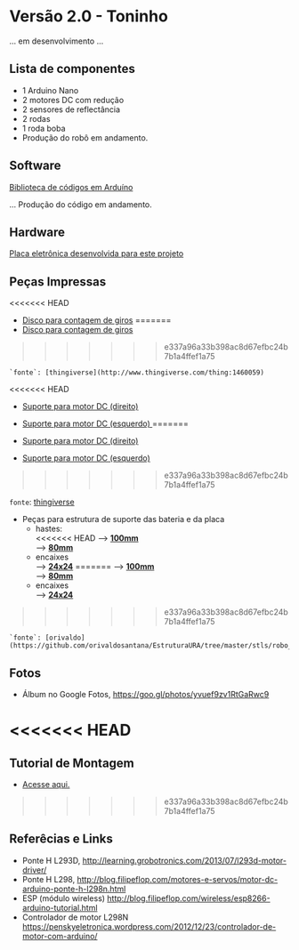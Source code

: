 
# Versão 2.0 - Toninho

... em desenvolvimento ... 

## Lista de componentes

* 1 Arduino Nano
* 2 motores DC com redução 
* 2 sensores de reflectância
* 2 rodas 
* 1 roda boba 
* Produção do robô em andamento.

## Software

[Biblioteca de códigos em Arduíno](https://github.com/orivaldosantana/GPRo/tree/master/URA/biblioteca_arduino/libURA)

... Produção do código em andamento.

## Hardware 
[Placa eletrônica desenvolvida para este projeto](https://github.com/mpsdantas/EducaIno)

## Peças Impressas 
<<<<<<< HEAD
* [Disco para contagem de giros](https://github.com/orivaldosantana/ProjetoURA/blob/master/toninho/Pecas_3D_STLs/contadorDeGiros/tachoDiscSmall.stl) 
=======
* [Disco para contagem de giros](Pecas_3D_STLs/contadorDeGiros/tachoDiscSmall.stl) 
>>>>>>> e337a96a33b398ac8d67efbc24b7b1a4ffef1a75

    `fonte`: [thingiverse](http://www.thingiverse.com/thing:1460059)


<<<<<<< HEAD
* [Suporte para motor DC (direito) ](https://github.com/orivaldosantana/ProjetoURA/blob/master/toninho/Pecas_3D_STLs/suporteMotorDireito/motorMountMirrored.stl) 

* [Suporte para motor DC (esquerdo) ](https://github.com/orivaldosantana/ProjetoURA/blob/master/toninho/Pecas_3D_STLs/suporteMotorEsquerdo/motorMount.stl)
=======
* [Suporte para motor DC (direito) ](Pecas_3D_STLs/suporteMotorDireito/motorMountMirrored.stl) 

* [Suporte para motor DC (esquerdo) ](Pecas_3D_STLs/suporteMotorEsquerdo/motorMount.stl)
>>>>>>> e337a96a33b398ac8d67efbc24b7b1a4ffef1a75

   `fonte`: [thingiverse](http://www.thingiverse.com/thing:1473508)

* Peças para estrutura de suporte das bateria e da placa   
    - hastes:  
<<<<<<< HEAD
       --> [**100mm**](https://github.com/orivaldosantana/ProjetoURA/blob/master/toninho/Pecas_3D_STLs/hastes/haste_100mm/hastes_inferiores_superiores.stl)  
       --> [**80mm**](https://github.com/orivaldosantana/ProjetoURA/blob/master/toninho/Pecas_3D_STLs/hastes/haste_80mm/haste_lateral_horizontais.stl)  
    - encaixes  
        --> [**24x24**](https://github.com/orivaldosantana/ProjetoURA/blob/master/toninho/Pecas_3D_STLs/Encaixe/encaixe_24_24.stl)
=======
       --> [**100mm**](Pecas_3D_STLs/hastes/haste_100mm/hastes_inferiores_superiores.stl)  
       --> [**80mm**](Pecas_3D_STLs/hastes/haste_80mm/haste_lateral_horizontais.stl)  
    - encaixes  
        --> [**24x24**](Pecas_3D_STLs/Encaixe/encaixe_24_24.stl)
>>>>>>> e337a96a33b398ac8d67efbc24b7b1a4ffef1a75
              
    `fonte`: [orivaldo](https://github.com/orivaldosantana/EstruturaURA/tree/master/stls/robo_rodas_maior) 

## Fotos 
* Álbum no Google Fotos, https://goo.gl/photos/yvuef9zv1RtGaRwc9

<<<<<<< HEAD
=======
## Tutorial de Montagem 
* [Acesse aqui.](TutorialMontagemToninho.md)

>>>>>>> e337a96a33b398ac8d67efbc24b7b1a4ffef1a75
## Referêcias e Links 
* Ponte H L293D, http://learning.grobotronics.com/2013/07/l293d-motor-driver/  
* Ponte H L298, http://blog.filipeflop.com/motores-e-servos/motor-dc-arduino-ponte-h-l298n.html
* ESP (módulo wireless) http://blog.filipeflop.com/wireless/esp8266-arduino-tutorial.html 
* Controlador de motor L298N https://penskyeletronica.wordpress.com/2012/12/23/controlador-de-motor-com-arduino/

